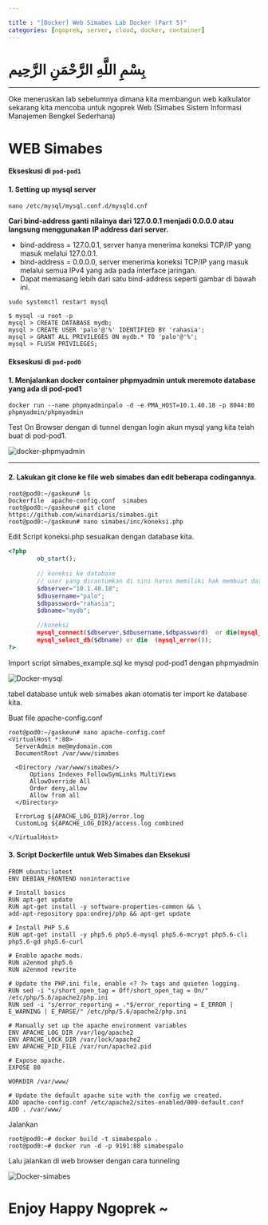```yaml
---

title : "[Docker] Web Simabes Lab Docker (Part 5)"
categories: [ngoprek, server, cloud, docker, container]
---
```


# بِسْمِ اللَّهِ الرَّحْمَنِ الرَّحِيم

---

Oke meneruskan lab sebelumnya dimana kita membangun web kalkulator sekarang kita mencoba untuk ngoprek Web (Simabes Sistem Informasi Manajemen Bengkel Sederhana)

# WEB Simabes

#### Ekseskusi di `pod-pod1`
#### 1. Setting up mysql server
```shell
nano /etc/mysql/mysql.conf.d/mysqld.cnf
```
**Cari bind-address ganti nilainya dari 127.0.0.1 menjadi 0.0.0.0 atau langsung menggunakan IP address dari server.**
* bind-address = 127.0.0.1, server hanya menerima koneksi TCP/IP yang masuk melalui 127.0.0.1.
* bind-address = 0.0.0.0, server menerima koneksi TCP/IP yang masuk melalui semua IPv4 yang ada pada interface jaringan.
* Dapat memasang lebih dari satu bind-address seperti gambar di bawah ini.

```shell 
sudo systemctl restart mysql
```

```shell
$ mysql -u root -p
mysql > CREATE DATABASE mydb;
mysql > CREATE USER 'palo'@'%' IDENTIFIED BY 'rahasia';
mysql > GRANT ALL PRIVILEGES ON mydb.* TO 'palo'@'%';
mysql > FLUSH PRIVILEGES; 
```

#### Ekseskusi di `pod-pod0`
#### 1. Menjalankan docker container phpmyadmin untuk meremote database yang ada di pod-pod1

```shell
docker run --name phpmyadminpalo -d -e PMA_HOST=10.1.40.18 -p 8044:80 phpmyadmin/phpmyadmin 
```
Test On Browser dengan di tunnel dengan login akun mysql yang kita telah buat di pod-pod1.

![docker-phpmyadmin](https://raw.githubusercontent.com/ammarun11/ammarun11.github.io/master/static/img/_posts/docker-phmyadmin.png)

---

#### 2. Lakukan git clone ke file web simabes dan edit beberapa codingannya.

```shell 
root@pod0:~/gaskeun# ls
Dockerfile  apache-config.conf  simabes
root@pod0:~/gaskeun# git clone https://github.com/winardiaris/simabes.git
root@pod0:~/gaskeun# nano simabes/inc/koneksi.php 
```
Edit Script koneksi.php sesuaikan dengan database kita.
```php
<?php
        ob_start();
  
        // koneksi ke database
        // user yang dicantumkan di sini harus memiliki hak membuat database
        $dbserver="10.1.40.18";
        $dbusername="palo";
        $dbpassword="rahasia";
        $dbname="mydb";

        //koneksi
        mysql_connect($dbserver,$dbusername,$dbpassword)  or die(mysql_error());
        mysql_select_db($dbname) or die  (mysql_error());
?>
```
Import script simabes_example.sql
ke mysql pod-pod1 dengan phpmyadmin

![Docker-mysql](https://raw.githubusercontent.com/ammarun11/ammarun11.github.io/master/static/img/_posts/docker-mysql.png)

tabel database untuk web simabes akan otomatis ter import ke database kita.

Buat file apache-config.conf
```shell
root@pod0:~/gaskeun# nano apache-config.conf 
<VirtualHost *:80>
  ServerAdmin me@mydomain.com
  DocumentRoot /var/www/simabes

  <Directory /var/www/simabes/>
      Options Indexes FollowSymLinks MultiViews
      AllowOverride All
      Order deny,allow
      Allow from all
  </Directory>

  ErrorLog ${APACHE_LOG_DIR}/error.log
  CustomLog ${APACHE_LOG_DIR}/access.log combined

</VirtualHost>
```


#### 3. Script Dockerfile untuk Web Simabes dan Eksekusi

```shell
FROM ubuntu:latest
ENV DEBIAN_FRONTEND noninteractive

# Install basics
RUN apt-get update
RUN apt-get install -y software-properties-common && \
add-apt-repository ppa:ondrej/php && apt-get update

# Install PHP 5.6
RUN apt-get install -y php5.6 php5.6-mysql php5.6-mcrypt php5.6-cli php5.6-gd php5.6-curl

# Enable apache mods.
RUN a2enmod php5.6
RUN a2enmod rewrite

# Update the PHP.ini file, enable <? ?> tags and quieten logging.
RUN sed -i "s/short_open_tag = Off/short_open_tag = On/" /etc/php/5.6/apache2/php.ini
RUN sed -i "s/error_reporting = .*$/error_reporting = E_ERROR | E_WARNING | E_PARSE/" /etc/php/5.6/apache2/php.ini

# Manually set up the apache environment variables
ENV APACHE_LOG_DIR /var/log/apache2
ENV APACHE_LOCK_DIR /var/lock/apache2
ENV APACHE_PID_FILE /var/run/apache2.pid

# Expose apache.
EXPOSE 80

WORKDIR /var/www/

# Update the default apache site with the config we created.
ADD apache-config.conf /etc/apache2/sites-enabled/000-default.conf
ADD . /var/www/
```

Jalankan

```shell
root@pod0:~# docker build -t simabespalo .
root@pod0:~# docker run -d -p 9191:80 simabespalo 
```
Lalu jalankan di web browser dengan cara tunneling 

![Docker-simabes](https://raw.githubusercontent.com/ammarun11/ammarun11.github.io/master/static/img/_posts/Docker-simabes.png)

# Enjoy Happy Ngoprek ~